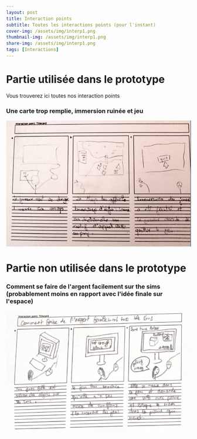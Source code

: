 ```yaml
---
layout: post
title: Interaction points
subtitle: Toutes les interactions points (pour l'instant)
cover-img: /assets/img/interp1.png
thumbnail-img: /assets/img/interp1.png
share-img: /assets/img/interp1.png
tags: [Interactions]
---
```



# Partie utilisée dans le prototype

Vous trouverez ici toutes nos interaction points 

### Une carte trop remplie, immersion ruinée et jeu

![Interaction1](/assets/img/interp1.png)


# Partie non utilisée dans le prototype

### Comment se faire de l'argent facilement sur the sims (probablement moins en rapport avec l'idée finale sur l'espace)

![Interaction2](/assets/img/interp2.png)
